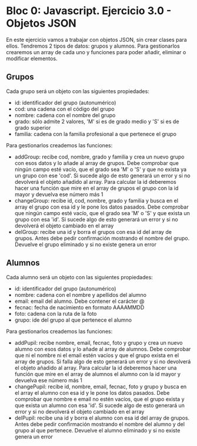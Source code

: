 # Bloc 0: Javascript. Ejercicio 3.0 - Objetos JSON
En este ejercicio vamos a trabajar con objetos JSON, sin crear clases para ellos. Tendremos 2 tipos de datos: grupos y alumnos. Para gestionarlos crearemos un array de cada uno y funciones para poder añadir, eliminar o modificar elementos.

## Grupos
Cada grupo será un objeto con las siguientes propiedades:
- id: identificador del grupo (autonumérico)
- cod: una cadena con el código del grupo
- nombre: cadena con el nombre del grupo
- grado: sólo admite 2 valores, 'M' si es de grado medio y 'S' si es de grado superior
- familia: cadena con la familia profesional a que pertenece el grupo

Para gestionarlos creademos las funciones:
- addGroup: recibe cod, nombre, grado y familia y crea un nuevo grupo con esos datos y lo añade al array de grupos. Debe comprobar que ningún campo esté vacío, que el grado sea 'M' o 'S' y que no exista ya un grupo con ese 'cod'. Si sucede algo de esto generará un error y si no devolverá el objeto añadido al array. Para calcular la id deberemos hacer una función que mire en el array de grupos el grupo con la id mayor y devuelva ese número más 1
- changeGroup: recibe id, cod, nombre, grado y familia y busca en el array el grupo con esa id y le pone los datos pasados. Debe comprobar que ningún campo esté vacío, que el grado sea 'M' o 'S' y que exista un grupo con esa 'id'. Si sucede algo de esto generará un error y si no devolverá el objeto cambiado en el array
- delGroup: recibe una id y borra el grupos con esa id del array de grupos. Antes debe pedir confirmación mostrando el nombre del grupo. Devuelve el grupo eliminado y si no existe genera un error

## Alumnos
Cada alumno será un objeto con las siguientes propiedades:
- id: identificador del grupo (autonumérico)
- nombre: cadena con el nombre y apellidos del alumno
- email: email del alumno. Debe contener el carácter @
- fecnac: fecha de nacimiento en formato AAAAMMDD
- foto: cadena con la ruta de la foto
- grupo: ide del grupo al que pertenece el alumno

Para gestionarlos creademos las funciones:
- addPupil: recibe nombre, email, fecnac, foto y grupo y crea un nuevo alumno con esos datos y lo añade al array de alumnos. Debe comprobar que ni el nombre ni el email estén vacíos y que el grupo exista en el array de grupos. Si falla algo de esto generará un error y si no devolverá el objeto añadido al array. Para calcular la id deberemos hacer una función que mire en el array de alumnos el alumno con la id mayor y devuelva ese número más 1
- changePupil: recibe id, nombre, email, fecnac, foto y grupo y busca en el array el alumno con esa id y le pone los datos pasados. Debe comprobar que nombre e email no estén vacíos, que el grupo exista y que exista un alumno con esa 'id'. Si sucede algo de esto generará un error y si no devolverá el objeto cambiado en el array
- delPupil: recibe una id y borra el alumno con esa id del array de grupos. Antes debe pedir confirmación mostrando el nombre del alumno y del grupo al que pertenece. Devuelve el alumno eliminado y si no existe genera un error

